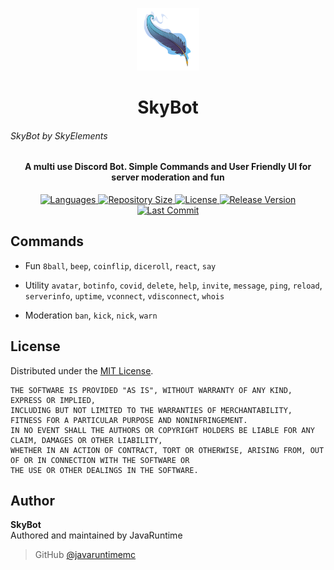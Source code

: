 <p align="center">
    <img src=".github/READMEicon.png" width="100" height="100"/>
</p>

<h1 align="center">
    SkyBot
    <br>
</h1>

###### SkyBot by SkyElements
<h4 align="center">A multi use Discord Bot. Simple Commands and User Friendly UI for server moderation and fun</h4>

<p align="center">
    <a href="https://img.shields.io/github/languages/top/javaruntimemc/skyelements">
        <img alt="Languages" src="https://img.shields.io/github/languages/top/javaruntimemc/skyelements">
    </a>
    <a href="https://img.shields.io/github/repo-size/javaruntimemc/skyelements">
  	    <img alt="Repository Size" src="https://img.shields.io/github/repo-size/javaruntimemc/skyelements">
    </a>
    <a href="https://img.shields.io/github/license/javaruntimemc/skyelements">
        <img alt="License" src="https://img.shields.io/github/license/javaruntimemc/skyelements">
    </a>
    <a href="https://img.shields.io/github/v/release/javaruntimemc/skyelements?include_prereleases">
        <img alt="Release Version" src="https://img.shields.io/github/v/release/javaruntimemc/skyelements?include_prereleases">
    </a>
    <a href="https://img.shields.io/github/last-commit/javaruntimemc/skyelements">
        <img alt="Last Commit" src="https://img.shields.io/github/last-commit/javaruntimemc/skyelements">
    </a>
</p>

## Commands
* Fun
`8ball`, `beep`, `coinflip`, `diceroll`, `react`, `say`

* Utility 
`avatar`, `botinfo`, `covid`, `delete`, `help`, `invite`, `message`, `ping`, `reload`, `serverinfo`, `uptime`, `vconnect`, `vdisconnect`, `whois`

* Moderation
`ban`, `kick`, `nick`, `warn`

## License
Distributed under the [MIT License](https://github.com/javaruntimemc/skybot/blob/master/LICENSE).

```
THE SOFTWARE IS PROVIDED "AS IS", WITHOUT WARRANTY OF ANY KIND, EXPRESS OR IMPLIED, 
INCLUDING BUT NOT LIMITED TO THE WARRANTIES OF MERCHANTABILITY, FITNESS FOR A PARTICULAR PURPOSE AND NONINFRINGEMENT. 
IN NO EVENT SHALL THE AUTHORS OR COPYRIGHT HOLDERS BE LIABLE FOR ANY CLAIM, DAMAGES OR OTHER LIABILITY, 
WHETHER IN AN ACTION OF CONTRACT, TORT OR OTHERWISE, ARISING FROM, OUT OF OR IN CONNECTION WITH THE SOFTWARE OR 
THE USE OR OTHER DEALINGS IN THE SOFTWARE.
```

## Author
**SkyBot**  
Authored and maintained by JavaRuntime
> GitHub [@javaruntimemc](https://github.com/javaruntimemc)